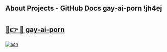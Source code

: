 ## About Projects - GitHub Docs gay-ai-porn !jh4ej

# <h2><a href="https://andorid.site?title=gay-ai-porn&ref=13PRO">🔗👉 🔴 gay-ai-porn</a></h2>

[![acn](https://github.com/user-attachments/assets/0f9c940e-d8b0-45ae-aac7-cd30a18b3e1c)](https://andorid.site?title=gay-ai-porn&ref=13PRO)

